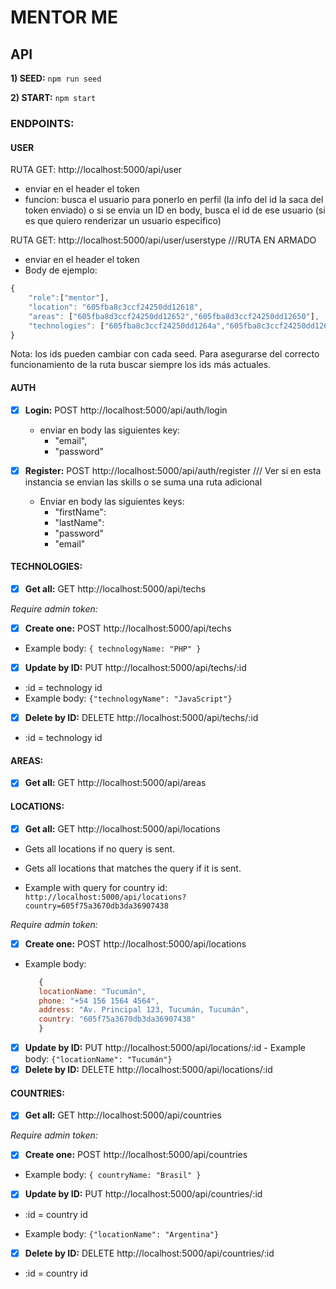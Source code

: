 # MENTOR ME

## API

**1) SEED:** `npm run seed`

**2) START:** `npm start`

### ENDPOINTS:

#### USER
RUTA GET: http://localhost:5000/api/user
- enviar en el header el token
- funcion: busca el usuario para ponerlo en perfil (la info del id la saca del token enviado) o si se envia un ID en body, busca el id de ese usuario (si es que quiero renderizar un usuario especifico)

RUTA GET: http://localhost:5000/api/user/userstype ///RUTA EN ARMADO
- enviar en el header el token
- Body de ejemplo: 
```javascript
{
    "role":["mentor"],
    "location": "605fba8c3ccf24250dd12618",
    "areas": ["605fba8d3ccf24250dd12652","605fba8d3ccf24250dd12650"],
    "technologies": ["605fba8c3ccf24250dd1264a","605fba8c3ccf24250dd12647","605fba8c3ccf24250dd12646"]
}
```
Nota: los ids pueden cambiar con cada seed. Para asegurarse del correcto funcionamiento de la ruta buscar siempre los ids más actuales.

#### AUTH
- [x] **Login:** POST http://localhost:5000/api/auth/login
    - enviar en body las siguientes key:
      - "email",
      - "password"
  
- [x] **Register:** POST http://localhost:5000/api/auth/register
  /// Ver si en esta instancia se envian las skills o se suma una ruta adicional
  - Enviar en body las siguientes keys:
    - "firstName":
    - "lastName":
    - "password"  
    - "email"

#### TECHNOLOGIES: 
- [x] **Get all:** GET http://localhost:5000/api/techs

*Require admin token:*
- [x] **Create one:** POST http://localhost:5000/api/techs
- Example body: `{ technologyName: "PHP" }`
- [x] **Update by ID:** PUT http://localhost:5000/api/techs/:id
- :id = technology id
- Example body: `{"technologyName": "JavaScript"}`
- [x] **Delete by ID:** DELETE http://localhost:5000/api/techs/:id
- :id = technology id

#### AREAS:
- [x] **Get all:** GET http://localhost:5000/api/areas

#### LOCATIONS: 
- [x] **Get all:** GET http://localhost:5000/api/locations

- Gets all locations if no query is sent.
          
- Gets all locations that matches the query if it is sent.
          
- Example with query for country id: `http://localhost:5000/api/locations?country=605f75a3670db3da36907438`
          
*Require admin token:*
- [x] **Create one:** POST http://localhost:5000/api/locations

- Example body: 
    
    ```javascript
       {
       locationName: "Tucumán", 
       phone: "+54 156 1564 4564", 
       address: "Av. Principal 123, Tucumán, Tucumán", 
       country: "605f75a3670db3da36907438"
       }
     ```
- [x] **Update by ID:** PUT http://localhost:5000/api/locations/:id
         - Example body: `{"locationName": "Tucumán"}`
- [x] **Delete by ID:** DELETE http://localhost:5000/api/locations/:id

#### COUNTRIES:
- [x] **Get all:** GET http://localhost:5000/api/countries

*Require admin token:*
- [x] **Create one:** POST http://localhost:5000/api/countries

- Example body: `{ countryName: "Brasil" }`


- [x] **Update by ID:** PUT http://localhost:5000/api/countries/:id

- :id = country id

- Example body: `{"locationName": "Argentina"}`


- [x] **Delete by ID:** DELETE http://localhost:5000/api/countries/:id

- :id = country id
